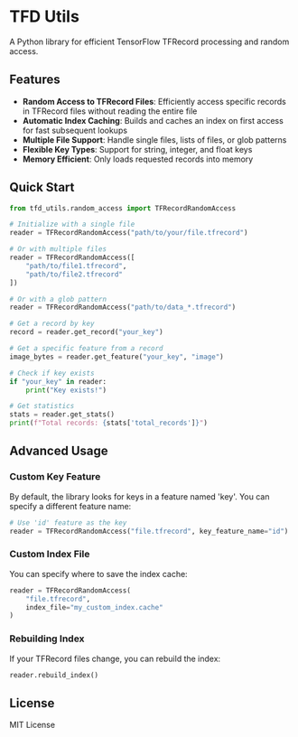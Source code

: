 # TFD Utils

A Python library for efficient TensorFlow TFRecord processing and random access.

## Features

- **Random Access to TFRecord Files**: Efficiently access specific records in TFRecord files without reading the entire file
- **Automatic Index Caching**: Builds and caches an index on first access for fast subsequent lookups
- **Multiple File Support**: Handle single files, lists of files, or glob patterns
- **Flexible Key Types**: Support for string, integer, and float keys
- **Memory Efficient**: Only loads requested records into memory

## Quick Start

```python
from tfd_utils.random_access import TFRecordRandomAccess

# Initialize with a single file
reader = TFRecordRandomAccess("path/to/your/file.tfrecord")

# Or with multiple files
reader = TFRecordRandomAccess([
    "path/to/file1.tfrecord",
    "path/to/file2.tfrecord"
])

# Or with a glob pattern
reader = TFRecordRandomAccess("path/to/data_*.tfrecord")

# Get a record by key
record = reader.get_record("your_key")

# Get a specific feature from a record
image_bytes = reader.get_feature("your_key", "image")

# Check if key exists
if "your_key" in reader:
    print("Key exists!")

# Get statistics
stats = reader.get_stats()
print(f"Total records: {stats['total_records']}")
```

## Advanced Usage

### Custom Key Feature

By default, the library looks for keys in a feature named 'key'. You can specify a different feature name:

```python
# Use 'id' feature as the key
reader = TFRecordRandomAccess("file.tfrecord", key_feature_name="id")
```

### Custom Index File

You can specify where to save the index cache:

```python
reader = TFRecordRandomAccess(
    "file.tfrecord",
    index_file="my_custom_index.cache"
)
```

### Rebuilding Index

If your TFRecord files change, you can rebuild the index:

```python
reader.rebuild_index()
```

## License

MIT License
